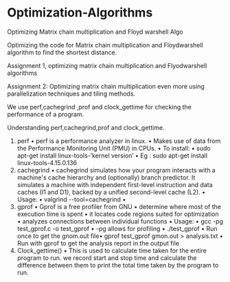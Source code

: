 # Optimization-Algorithms

Optimizing Matrix chain multiplication and Floyd warshell Algo

Optimizing the code for Matrix chain multiplication and Floydwarshell algorithm
to find the shortest distance.

Assignment 1, optimizing matrix chain multiplication and Flyodwarshell algorithms

Assignment 2: Optimizing matrix chain multiplication even more using parallelization techniques and tiling methods.

We use perf,cachegrind ,prof and clock_gettime for checking the performance of a program.

Understanding perf,cachegrind,prof and clock_gettime.
1. perf
• perf is a performance analyzer in linux.
• Makes use of data from the Performance Monitoring Unit (PMU) in
CPUs.
• To install:
• sudo apt-get install linux-tools-’kernel version’
• Eg : sudo apt-get install linux-tools-4.15.0.136
2. cachegrind
• cachegrind simulates how your program interacts with a machine's cache
hierarchy and (optionally) branch predictor. It simulates a machine with
independent first-level instruction and data caches (I1 and D1), backed by
a unified second-level cache (L2).
• Usage:
• valgrind --tool=cachegrind <program>
•
3. gprof
• Gprof is a free profiler from GNU
• determine where most of the execution time is spent
• it locates code regions suited for optimization
• analyzes connections between individual functions
• Usage:
• gcc -pg test_gprof.c -o test_gprof
• -pg allows for profiling
• ./test_gprof
• Run once to get the gnom.out file• gprof test_gprof gmon.out > analysis.txt
• Run with gprof to get the analysis report in the output file
4. Clock_gettime()
• This is used to calculate time taken for the entire program to run. we
record start and stop time and calculate the difference between them to
print the total time taken by the program to run.
